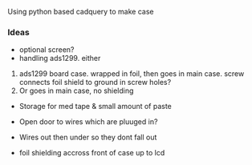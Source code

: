 Using python based cadquery to make case

### Ideas
- optional screen?
- handling ads1299. either
 1) ads1299 board case. wrapped in foil, then goes in main case. screw connects foil shield to ground in screw holes?
 2) Or goes in main case, no shielding
- Storage for med tape & small amount of paste
- Open door to wires which are pluuged in?
- Wires out then under so they dont fall out

- foil shielding accross front of case up to lcd
